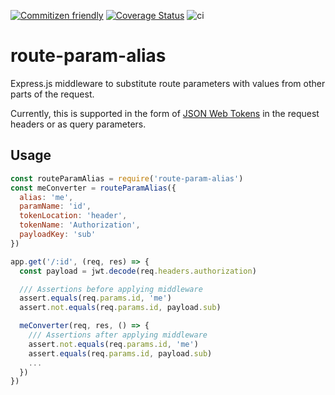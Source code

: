 [![Commitizen friendly](https://img.shields.io/badge/commitizen-friendly-brightgreen.svg)](http://commitizen.github.io/cz-cli/)
[![Coverage Status](https://coveralls.io/repos/github/Aposhian/route-param-alias/badge.svg?branch=master)](https://coveralls.io/github/Aposhian/route-param-alias?branch=master)
![ci](https://github.com/Aposhian/route-param-alias/workflows/ci/badge.svg?event=push&branch=master)

# route-param-alias
Express.js middleware to substitute route parameters with values from other parts of the request.

Currently, this is supported in the form of [JSON Web Tokens](https://jwt.io/introduction/) in the request headers or as query parameters.

## Usage


```javascript
const routeParamAlias = require('route-param-alias')
const meConverter = routeParamAlias({
  alias: 'me',
  paramName: 'id',
  tokenLocation: 'header',
  tokenName: 'Authorization',
  payloadKey: 'sub'
})

app.get('/:id', (req, res) => {
  const payload = jwt.decode(req.headers.authorization)

  /// Assertions before applying middleware
  assert.equals(req.params.id, 'me')
  assert.not.equals(req.params.id, payload.sub)

  meConverter(req, res, () => {
    /// Assertions after applying middleware
    assert.not.equals(req.params.id, 'me')
    assert.equals(req.params.id, payload.sub)
    ...
  })
})
```